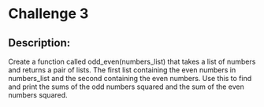 # Challenge 3

## Description:

Create a function called odd_even(numbers_list) that takes a list of numbers and returns a pair of lists. The first list containing the even numbers in numbers_list and the second containing the even numbers. Use this to find and print the sums of the odd numbers squared and the sum of the even numbers squared.
